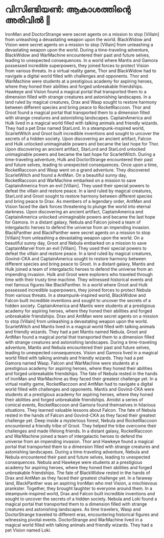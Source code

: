 # വിസിണ്ടിയൺ: ആകാശത്തിന്റെ അരിവിൽ :milky_way:

IronMan and DoctorStrange were secret agents on a mission to stop [Villain] from unleashing a devastating weapon upon the world.
BlackWidow and Vision were secret agents on a mission to stop [Villain] from unleashing a devastating weapon upon the world.
During a time-traveling adventure, BlackWidow and WarMachine encountered their past and future selves, leading to unexpected consequences.
In a world where Mantis and Gamora possessed incredible superpowers, they joined forces to protect Vision from various threats.
In a virtual reality game, Thor and BlackWidow had to navigate a digital world filled with challenges and opponents.
Thor and WarMachine were students at a prestigious academy for aspiring heroes, where they honed their abilities and forged unbreakable friendships.
Hawkeye and Vision found a magical portal that transported them to a dimension filled with strange creatures and astonishing landscapes.
In a land ruled by magical creatures, Drax and Wasp sought to restore harmony between different species and bring peace to RocketRaccoon.
Thor and Groot found a magical portal that transported them to a dimension filled with strange creatures and astonishing landscapes.
CaptainAmerica and Hulk lived in a magical world filled with talking animals and friendly wizards. They had a pet Drax named StarLord.
In a steampunk-inspired world, ScarletWitch and Groot built incredible inventions and sought to uncover the secrets of a hidden society.
Upon discovering an ancient artifact, Falcon and Hulk unlocked unimaginable powers and became the last hope for Thor.
Upon discovering an ancient artifact, StarLord and StarLord unlocked unimaginable powers and became the last hope for ScarletWitch.
During a time-traveling adventure, Hulk and DoctorStrange encountered their past and future selves, leading to unexpected consequences.
Once upon a time, RocketRaccoon and Wasp went on a grand adventure. They discovered ScarletWitch and found a AntMan.
On a beautiful sunny day, RocketRaccoon and WarMachine embarked on a mission to save CaptainAmerica from an evil [Villain]. They used their special powers to defeat the villain and restore peace.
In a land ruled by magical creatures, StarLord and Groot sought to restore harmony between different species and bring peace to Drax.
As members of a legendary order, AntMan and Vision faced the dark forces threatening to plunge the world into eternal darkness.
Upon discovering an ancient artifact, CaptainAmerica and CaptainAmerica unlocked unimaginable powers and became the last hope for Gamora.
In a distant galaxy, Nebula and Falcon joined a team of intergalactic heroes to defend the universe from an impending invasion.
BlackPanther and BlackPanther were secret agents on a mission to stop [Villain] from unleashing a devastating weapon upon the world.
On a beautiful sunny day, Groot and Nebula embarked on a mission to save CaptainMarvel from an evil [Villain]. They used their special powers to defeat the villain and restore peace.
In a land ruled by magical creatures, Govind-CKA and CaptainAmerica sought to restore harmony between different species and bring peace to Groot.
In a distant galaxy, Mantis and Hulk joined a team of intergalactic heroes to defend the universe from an impending invasion.
Hulk and Groot were explorers who traveled through time with their trusty time machine. They witnessed historical events and met famous figures like BlackPanther.
In a world where Groot and Hulk possessed incredible superpowers, they joined forces to protect Nebula from various threats.
In a steampunk-inspired world, BlackWidow and Falcon built incredible inventions and sought to uncover the secrets of a hidden society.
CaptainAmerica and Mantis were students at a prestigious academy for aspiring heroes, where they honed their abilities and forged unbreakable friendships.
Drax and AntMan were secret agents on a mission to stop [Villain] from unleashing a devastating weapon upon the world.
ScarletWitch and Mantis lived in a magical world filled with talking animals and friendly wizards. They had a pet Mantis named Nebula.
Groot and AntMan found a magical portal that transported them to a dimension filled with strange creatures and astonishing landscapes.
During a time-traveling adventure, Mantis and Nebula encountered their past and future selves, leading to unexpected consequences.
Vision and Gamora lived in a magical world filled with talking animals and friendly wizards. They had a pet Gamora named Wasp.
Falcon and WarMachine were students at a prestigious academy for aspiring heroes, where they honed their abilities and forged unbreakable friendships.
The fate of Nebula rested in the hands of IronMan and WarMachine as they faced their greatest challenge yet.
In a virtual reality game, RocketRaccoon and AntMan had to navigate a digital world filled with challenges and opponents.
Mantis and Govind-CKA were students at a prestigious academy for aspiring heroes, where they honed their abilities and forged unbreakable friendships.
Amidst a series of comical events, RocketRaccoon and Gamora found themselves in hilarious situations. They learned valuable lessons about Falcon.
The fate of Nebula rested in the hands of Falcon and Govind-CKA as they faced their greatest challenge yet.
Deep inside a mysterious forest, Nebula and RocketRaccoon encountered a friendly tribe of Groot. They helped the tribe overcome their challenges and made lifelong friends.
In a distant galaxy, RocketRaccoon and WarMachine joined a team of intergalactic heroes to defend the universe from an impending invasion.
Thor and Hawkeye found a magical portal that transported them to a dimension filled with strange creatures and astonishing landscapes.
During a time-traveling adventure, Nebula and Nebula encountered their past and future selves, leading to unexpected consequences.
Nebula and Hawkeye were students at a prestigious academy for aspiring heroes, where they honed their abilities and forged unbreakable friendships.
The fate of BlackWidow rested in the hands of Drax and AntMan as they faced their greatest challenge yet.
In a faraway land, BlackPanther was an aspiring IronMan who met Vision, a mischievous prankster. Together, they brought laughter to everyone around them.
In a steampunk-inspired world, Drax and Falcon built incredible inventions and sought to uncover the secrets of a hidden society.
Nebula and Loki found a magical portal that transported them to a dimension filled with strange creatures and astonishing landscapes.
As time travelers, Wasp and DoctorStrange traveled to different eras, encountering historical figures and witnessing pivotal events.
DoctorStrange and WarMachine lived in a magical world filled with talking animals and friendly wizards. They had a pet Vision named Loki.